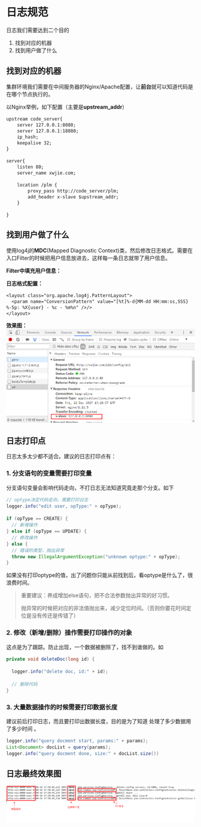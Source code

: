 # 日志规范

日志我们需要达到二个目的

1. 找到对应的机器
2. 找到用户做了什么

## 找到对应的机器

集群环境我们需要在中间服务器的Nginx/Apache配置，让**前台**就可以知道代码是在哪个节点执行的。

以Nginx举例，如下配置（主要是**upstream\_addr**）

```
upstream code_server{
    server 127.0.0.1:8080;
    server 127.0.0.1:18080;
    ip_hash;
    keepalive 32;
}

server{
    listen 80;
    server_name xwjie.com;

    location /plm {
        proxy_pass http://code_server/plm;
        add_header x-slave $upstream_addr;
    }

}
```

## 找到用户做了什么

使用log4j的**MDC**\(Mapped Diagnostic Context\)类，然后修改日志格式。需要在入口Filter的时候把用户信息放进去，这样每一条日志就带了用户信息。



**Filter中填充用户信息：**



**日志格式配置：**

```
<layout class="org.apache.log4j.PatternLayout">
  <param name="ConversionPattern" value="[%t]%-d{MM-dd HH:mm:ss,SSS} %-5p: %X{user} - %c - %m%n" />/>
</layout>
```

**效果图：**![](/pictures/nginx.png)

## 日志打印点

日志太多太少都不适合。建议的日志打印点有：

### 1. 分支语句的变量需要打印变量

分支语句变量会影响代码走向，不打日志无法知道究竟走那个分支。如下

```java
// optype决定代码走向，需要打印日志
logger.info("edit user, opType:" + opType);

if (opType == CREATE) {
  // 新增操作
} else if (opType == UPDATE) {
  // 修改操作
} else {
  // 错误的类型，抛出异常
  throw new IllegalArgumentException("unknown optype:" + opType);
}
```

如果没有打印optype的值，出了问题你只能从前找到后，看optype是什么了，很浪费时间。

> 重要建议：养成增加else语句，把不合法参数抛出异常的好习惯。
>
> 抛异常的时候把对应的非法值抛出来，减少定位时间。（否则你要花时间定位是没有传还是传错了）

### 2. 修改（新增/删除）操作需要打印操作的对象

这点是为了跟踪。防止出现，一个数据被删除了，找不到谁做的。如

```java
private void deleteDoc(long id) {

  logger.info("delete doc, id:" + id);

  // 删除代码
}
```

### 3. 大量数据操作的时候需要打印数据长度

建议前后打印日志，而且要打印出数据长度，目的是为了知道 处理了多少数据用了多少时间 。

```java
logger.info("query docment start, params:" + params);
List<Document> docList = query(params);
logger.info("query docment done, size:" + docList.size())
```

## 日志最终效果图

![](/pictures/log1.png)


